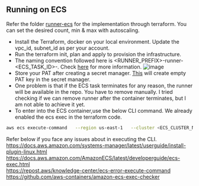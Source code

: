 ##  Running on ECS
Refer the folder [runner-ecs](https://github.com/karthikrajkkr/github-runners-on-aws/tree/main/runner-ecs) for the implementation through terraform. You can set the desired count, min & max with autoscaling.

- Install the Terraform, docker on your local environment. Update the vpc_id, subnet_id as per your account.
- Run the terraform init, plan and apply to provision the infrastructure.
- The naming convention followed here is <RUNNER_PREFIX>-runner-<ECS_TASK_ID>-<TIMESTAMP>. Check [here](https://github.com/karthikrajkkr/github-runners-on-aws/blob/852c0767b8a3a0781d0d24c9c64297ae76514574/runner-ecs/docker/entrypoint.sh#L18-L21) for more information.
![image](https://github.com/user-attachments/assets/a01ac439-a502-43ba-b718-f2fe72c86ce1)
- Store your PAT after creating a secret manager. [This](https://github.com/karthikrajkkr/github-runners-on-aws/blob/852c0767b8a3a0781d0d24c9c64297ae76514574/runner-ecs/terraform/secret_manager.tf#L9) will create empty PAT key in the secret manager.
- One problem is that if the ECS task terminates for any reason, the runner will be available in the repo. You have to remove manually. I tried checking if we can remove runner after the container terminates, but I am not able to achieve it yet.
- To enter into the ECS container,use the below CLI command. We already enabled the ecs exec in the terraform code.
```sh
aws ecs execute-command   --region us-east-1   --cluster <ECS_CLUSTER_NAME>   --task <ECS_TASK_ID>   --container <CONTAINER_NAME>   --command "/bin/bash"   --interactive
```
Refer below if you face any issues about in executing the CLI.<br>
https://docs.aws.amazon.com/systems-manager/latest/userguide/install-plugin-linux.html<br>
https://docs.aws.amazon.com/AmazonECS/latest/developerguide/ecs-exec.html<br>
https://repost.aws/knowledge-center/ecs-error-execute-command<br>
https://github.com/aws-containers/amazon-ecs-exec-checker